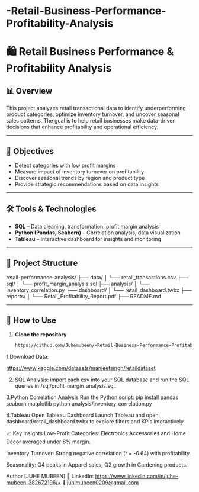 # -Retail-Business-Performance-Profitability-Analysis

# 🛍️ Retail Business Performance & Profitability Analysis

## 📊 Overview
This project analyzes retail transactional data to identify underperforming product categories, optimize inventory turnover, and uncover seasonal sales patterns. The goal is to help retail businesses make data-driven decisions that enhance profitability and operational efficiency.

---

## 🎯 Objectives
- Detect categories with low profit margins
- Measure impact of inventory turnover on profitability
- Discover seasonal trends by region and product type
- Provide strategic recommendations based on data insights

---

## 🛠️ Tools & Technologies
- **SQL** – Data cleaning, transformation, profit margin analysis
- **Python (Pandas, Seaborn)** – Correlation analysis, data visualization
- **Tableau** – Interactive dashboard for insights and monitoring

---

## 📁 Project Structure

retail-performance-analysis/
├── data/
│ └── retail_transactions.csv
├── sql/
│ └── profit_margin_analysis.sql
├── analysis/
│ └── inventory_correlation.py
├── dashboard/
│ └── retail_dashboard.twbx
├── reports/
│ └── Retail_Profitability_Report.pdf
├── README.md


---

## 🚀 How to Use

1. **Clone the repository**  
   ```bash
   https://github.com/Juhemubeen/-Retail-Business-Performance-Profitability-Analysis
1.Download Data:

   https://www.kaggle.com/datasets/manjeetsingh/retaildataset

 2.  SQL Analysis:
import each csv into your SQL database and run the SQL queries in /sql/profit_margin_analysis.sql.

3.Python Correlation Analysis
Run the Python script:
pip install pandas seaborn matplotlib
python analysis/inventory_correlation.py

4.Tableau
Open Tableau Dashboard
Launch Tableau and open dashboard/retail_dashboard.twbx to explore filters and KPIs interactively.

📈 Key Insights
Low-Profit Categories: Electronics Accessories and Home Décor averaged under 8% margin.

Inventory Turnover: Strong negative correlation (r = -0.64) with profitability.

Seasonality: Q4 peaks in Apparel sales; Q2 growth in Gardening products.


Author
[JUHE MUBEEN]
🔗 LinkedIn: https://www.linkedin.com/in/juhe-mubeen-382672196/• 📧 juhimubeen0209@gmail.com

   

